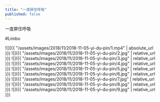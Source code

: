 ```yaml
---
title: "一度屏住呼吸"
published: false
---
```

一度屏住呼吸

#Limbo



![]({{ "/assets/images/2018/11/2018-11-05-yi-du-pin/1.mp4" | absolute_url }})
![]({{ "/assets/images/2018/11/2018-11-05-yi-du-pin/2.jpg" | relative_url }})
![]({{ "/assets/images/2018/11/2018-11-05-yi-du-pin/3.jpg" | relative_url }})
![]({{ "/assets/images/2018/11/2018-11-05-yi-du-pin/4.jpg" | relative_url }})
![]({{ "/assets/images/2018/11/2018-11-05-yi-du-pin/5.jpg" | relative_url }})
![]({{ "/assets/images/2018/11/2018-11-05-yi-du-pin/6.jpg" | relative_url }})
![]({{ "/assets/images/2018/11/2018-11-05-yi-du-pin/7.jpg" | relative_url }})
![]({{ "/assets/images/2018/11/2018-11-05-yi-du-pin/8.jpg" | relative_url }})
![]({{ "/assets/images/2018/11/2018-11-05-yi-du-pin/9.jpg" | relative_url }})
